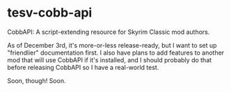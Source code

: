 # tesv-cobb-api
CobbAPI: A script-extending resource for Skyrim Classic mod authors.

As of December 3rd, it's more-or-less release-ready, but I want to set up "friendlier" documentation first. I also have plans to add features to another mod that will use CobbAPI if it's installed, and I should probably do that before releasing CobbAPI so I have a real-world test.

Soon, though! Soon.
